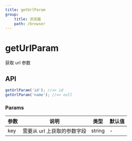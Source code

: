 ```yaml
---
title: getUrlParam
group:
    title: 浏览器
    path: /browser
---
```


# getUrlParam

获取 url 参数

## API

```ts
getUrlParam('id'); //=> id
getUrlParam('name'); //=> null
```

### Params

| 参数 | 说明                        | 类型   | 默认值 |
| ---- | --------------------------- | ------ | ------ |
| key  | 需要从 url 上获取的参数字段 | string | -      |
